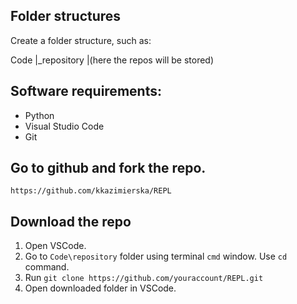 ## Folder structures
Create a folder structure, such as:

Code
    |_repository
                |(here the repos will be stored)

## Software requirements:
- Python
- Visual Studio Code
- Git

## Go to github and fork the repo.
`https://github.com/kkazimierska/REPL`


## Download the repo

1. Open VSCode.
2. Go to `Code\repository` folder using terminal `cmd` window. Use `cd` command.
3. Run `git clone https://github.com/youraccount/REPL.git`
4. Open downloaded folder in VSCode.

